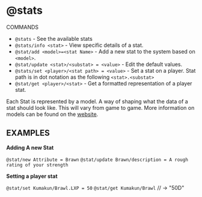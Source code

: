 # @stats

COMMANDS

* `@stats` - See the available stats
* `@stats/info <stat>` - View specific details of a stat.
* `@stat/add <model>=<stat Name>` - Add a new stat to the system based on `<model>`.
* `@stat/update <stat>/<substat> = <value>` - Edit the default values. 
* `@stats/set <player>/<stat path> = <value>` - Set a stat on a player.  Stat path is in dot notation as the following `<stat>.<substat>`
* `@stat/get <player>/<stat>` - Get a formatted representation of a player stat.

Each Stat is represented by a model.  A way of shaping what the data of a stat should look like.  This will vary from game to game.  More information on models can be found on the [website](#).

## EXAMPLES

**Adding A new Stat**


`@stat/new Attribute = Brawn`
`@stat/update Brawn/description = A rough rating of your strength`


**Setting a player stat**

`@stat/set Kumakun/Brawl.LXP = 50`
`@stat/get Kumakun/Brawl` // -> "50D"
